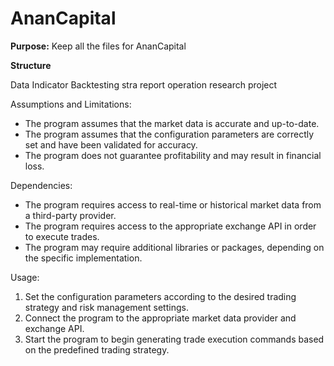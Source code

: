 # AnanCapital

**Purpose:** 
Keep all the files for AnanCapital

**Structure**

<!-- #AnanCapital/
│
├── InvestmentLabR/
│   ├── DataManagment/
│   ├── Indicator/
│   ├── S/
│   └── Data Visualization/
│
├── Python/
│   ├── Technical Indicators/
│   ├── Fundamental Indicators/
│   └── Sentiment Analysis/
│
├── Strategy/
│   ├── Technical Indicators/
│   ├── Fundamental Indicators/
│   └── Sentiment Analysis/
|  -->



Data Indicator Backtesting stra report operation research project

Assumptions and Limitations:
- The program assumes that the market data is accurate and up-to-date.
- The program assumes that the configuration parameters are correctly set and have been validated for accuracy.
- The program does not guarantee profitability and may result in financial loss.

Dependencies:
- The program requires access to real-time or historical market data from a third-party provider.
- The program requires access to the appropriate exchange API in order to execute trades.
- The program may require additional libraries or packages, depending on the specific implementation.

Usage:
1. Set the configuration parameters according to the desired trading strategy and risk management settings.
2. Connect the program to the appropriate market data provider and exchange API.
3. Start the program to begin generating trade execution commands based on the predefined trading strategy.


